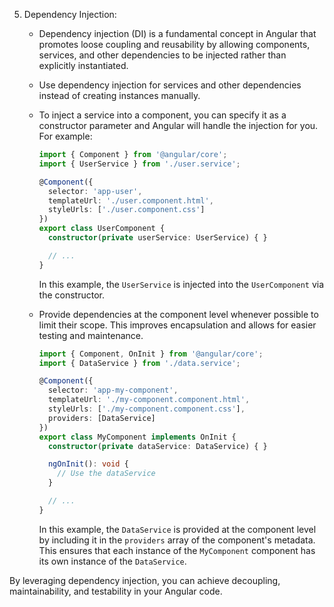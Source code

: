 5. Dependency Injection:
   - Dependency injection (DI) is a fundamental concept in Angular that promotes loose coupling and reusability by allowing components, services, and other dependencies to be injected rather than explicitly instantiated.

   - Use dependency injection for services and other dependencies instead of creating instances manually.

   - To inject a service into a component, you can specify it as a constructor parameter and Angular will handle the injection for you. For example:

     ```typescript
     import { Component } from '@angular/core';
     import { UserService } from './user.service';

     @Component({
       selector: 'app-user',
       templateUrl: './user.component.html',
       styleUrls: ['./user.component.css']
     })
     export class UserComponent {
       constructor(private userService: UserService) { }

       // ...
     }
     ```

     In this example, the `UserService` is injected into the `UserComponent` via the constructor.

   - Provide dependencies at the component level whenever possible to limit their scope. This improves encapsulation and allows for easier testing and maintenance.

     ```typescript
     import { Component, OnInit } from '@angular/core';
     import { DataService } from './data.service';

     @Component({
       selector: 'app-my-component',
       templateUrl: './my-component.component.html',
       styleUrls: ['./my-component.component.css'],
       providers: [DataService]
     })
     export class MyComponent implements OnInit {
       constructor(private dataService: DataService) { }

       ngOnInit(): void {
         // Use the dataService
       }

       // ...
     }
     ```

     In this example, the `DataService` is provided at the component level by including it in the `providers` array of the component's metadata. This ensures that each instance of the `MyComponent` component has its own instance of the `DataService`.

By leveraging dependency injection, you can achieve decoupling, maintainability, and testability in your Angular code.
